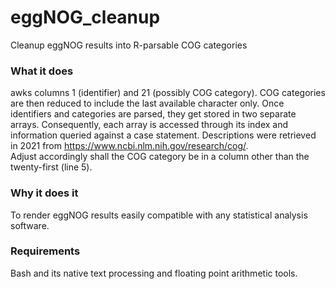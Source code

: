 # eggNOG_cleanup
Cleanup eggNOG results into R-parsable COG categories

### What it does    
awks columns 1 (identifier) and 21 (possibly COG category). COG categories are then reduced to include the last available character only. Once identifiers and categories are parsed, they get stored in two separate arrays. Consequently, each array is accessed through its index and information queried against a case statement.  Descriptions were retrieved in 2021 from https://www.ncbi.nlm.nih.gov/research/cog/.  
Adjust accordingly shall the COG category be in a column other than the twenty-first (line 5). 


### Why it does it  
To render eggNOG results easily compatible with any statistical analysis software.  

### Requirements  
Bash and its native text processing and floating point arithmetic tools.  
